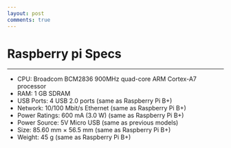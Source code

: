 ```yaml
---
layout: post
comments: true
---
```


# Raspberry pi Specs

---

- CPU: Broadcom BCM2836 900MHz quad-core ARM Cortex-A7 processor
- RAM: 1 GB SDRAM
- USB Ports: 4 USB 2.0 ports  (same as Raspberry Pi B+)
- Network: 10/100 Mbit/s Ethernet (same as Raspberry Pi B+)
- Power Ratings: 600 mA (3.0 W) (same as Raspberry Pi B+)
- Power Source: 5V Micro USB (same as previous models)
- Size: 85.60 mm × 56.5 mm (same as Raspberry Pi B+)
- Weight: 45 g (same as Raspberry Pi B+)
